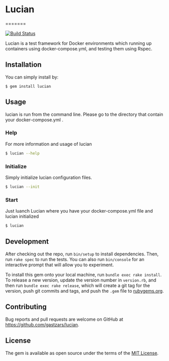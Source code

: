 # Lucian

=======

[![Build Status](https://travis-ci.org/gastzars/lucian.svg?branch=master)](https://travis-ci.org/gastzars/lucian)

Lucian is a test framework for Docker environments which running up containers using docker-compose.yml, and testing them using Rspec. 

## Installation

You can simply install by:

    $ gem install lucian

## Usage

lucian is run from the command line. Please go to the directory that contain your docker-compose.yml .

### Help

For more information and usage of lucian

```bash
$ lucian --help
```

### Initialize

Simply initialize lucian configuration files.

```bash
$ lucian --init
```

### Start

Just luanch Lucian where you have your docker-compose.yml file and lucian initialized

```bash
$ lucian
```

## Development

After checking out the repo, run `bin/setup` to install dependencies. Then, run `rake spec` to run the tests. You can also run `bin/console` for an interactive prompt that will allow you to experiment.

To install this gem onto your local machine, run `bundle exec rake install`. To release a new version, update the version number in `version.rb`, and then run `bundle exec rake release`, which will create a git tag for the version, push git commits and tags, and push the `.gem` file to [rubygems.org](https://rubygems.org).

## Contributing

Bug reports and pull requests are welcome on GitHub at https://github.com/gastzars/lucian.


## License

The gem is available as open source under the terms of the [MIT License](http://opensource.org/licenses/MIT).

